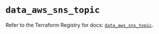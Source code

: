 # `data_aws_sns_topic`

Refer to the Terraform Registry for docs: [`data_aws_sns_topic`](https://registry.terraform.io/providers/hashicorp/aws/3.76.1/docs/data-sources/sns_topic).

